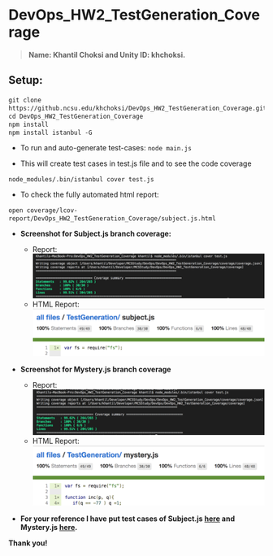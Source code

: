 # DevOps_HW2_TestGeneration_Coverage  

> **Name: Khantil Choksi and Unity ID: khchoksi.**  

## Setup:
 ```config
 git clone https://github.ncsu.edu/khchoksi/DevOps_HW2_TestGeneration_Coverage.git
 cd DevOps_HW2_TestGeneration_Coverage  
 npm install
 npm install istanbul -G
 ```  
 
 * To run and auto-generate test-cases:
  `node main.js`  
  
 * This will create test cases in test.js file and to see the code coverage  
 ```config
 node_modules/.bin/istanbul cover test.js
 ```
 
 * To check the fully automated html report:  
  ```config
 open coverage/lcov-report/DevOps_HW2_TestGeneration_Coverage/subject.js.html
 ```
 
* **Screenshot for Subject.js branch coverage:** 
  * Report: ![img](/subjectjs_code_coverage.png) 
  * HTML Report: ![img](/subject_report.png) 

* **Screenshot for Mystery.js branch coverage** 
  * Report: ![img](/mysteryjs_code_coverage.png) 
  * HTML Report: ![img](/mystery_report.png) 


* **For your reference I have put test cases of Subject.js [here](/subject_test.js) and Mystery.js [here](/mystery_test.js).**  

**Thank you!**  
